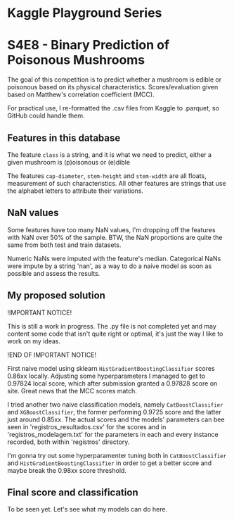 # Kaggle Playground Series
# S4E8 - Binary Prediction of Poisonous Mushrooms

The goal of this competition is to predict whether a mushroom is edible or poisonous based on its physical characteristics. Scores/evaluation given based on Matthew's correlation coefficient (MCC).

For practical use, I re-formatted the .csv files from Kaggle to .parquet, so GitHub could handle them.

## Features in this database
The feature `class` is a string, and it is what we need to predict, either a given mushroom is (p)oisonous or (e)dible

The features `cap-diameter`, `stem-height` and `stem-width` are all floats, measurement of such characteristics. All other features are strings that use the alphabet letters to attribute their variations.

## NaN values
Some features have too many NaN values, I'm dropping off the features with NaN over 50% of the sample. BTW, the NaN proportions are quite the same from both test and train datasets.

Numeric NaNs were imputed with the feature's median. Categorical NaNs were impute by a string 'nan', as a way to do a naive model as soon as possible and assess the results.

## My proposed solution
!IMPORTANT NOTICE!

This is still a work in progress. The .py file is not completed yet and may content some code that isn't quite right or optimal, it's just the way I like to work on my ideas.

!END OF IMPORTANT NOTICE!

First naive model using sklearn `HistGradientBoostingClassifier` scores 0.86xx locally. Adjusting some hyperparameters I managed to get to 0.97824 local score, which after submission granted a 0.97828 score on site. Great news that the MCC scores match.

I tried another two naive classification models, namely `CatBoostClassifier` and `XGBoostClassifier`, the former performing 0.9725 score and the latter just around 0.85xx. The actual scores and the models' parameters can bee seen in 'registros_resultados.csv' for the scores and in 'registros_modelagem.txt' for the parameters in each and every instance recorded, both within 'registros' directory.

I'm gonna try out some hyperparamenter tuning both in `CatBoostClassifier` and `HistGradientBoostingClassifier` in order to get a better score and maybe break the 0.98xx score threshold.

## Final score and classification
To be seen yet. Let's see what my models can do here.
